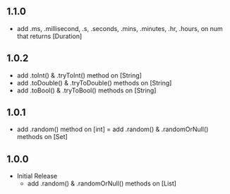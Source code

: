 ## 1.1.0

- add .ms, .millisecond, .s, .seconds, .mins, .minutes, .hr, .hours,  on num that returns [Duration]


## 1.0.2

- add .toInt() & .tryToInt() method on [String]
- add .toDouble() & .tryToDouble() methods on [String]
- add .toBool() & .tryToBool() methods on [String]

## 1.0.1

- add .random() method on [int]
= add .random() & .randomOrNull() methods on [Set]


## 1.0.0

- Initial Release
    - add .random() & .randomOrNull() methods on [List]
